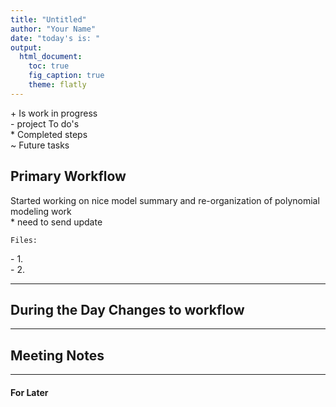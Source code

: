 ```yaml
---
title: "Untitled"
author: "Your Name"
date: "today's is: "
output:
  html_document:
    toc: true
    fig_caption: true
    theme: flatly
---
```


 \+ Is work in progress  
 \- project To do's  
 \* Completed steps  
 \~ Future tasks  
 
    
## Primary Workflow    

Started working on nice model summary and re-organization of polynomial modeling work  
    \* need to send update      
    
    Files:  
    
      
   \- 1.  
   \- 2.  
   
 

--- 

## During the Day Changes to workflow  

---  

##  Meeting Notes 

---

#### For Later
